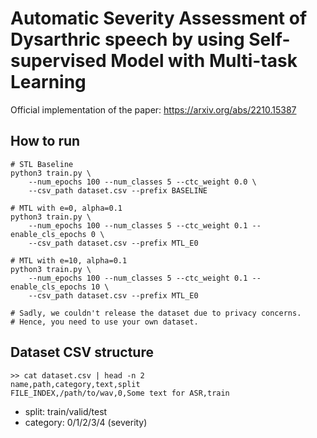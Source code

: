 # Automatic Severity Assessment of Dysarthric speech by using Self-supervised Model with Multi-task Learning
Official implementation of the paper: https://arxiv.org/abs/2210.15387

## How to run
```
# STL Baseline
python3 train.py \
    --num_epochs 100 --num_classes 5 --ctc_weight 0.0 \
    --csv_path dataset.csv --prefix BASELINE

# MTL with e=0, alpha=0.1
python3 train.py \
    --num_epochs 100 --num_classes 5 --ctc_weight 0.1 --enable_cls_epochs 0 \
    --csv_path dataset.csv --prefix MTL_E0

# MTL with e=10, alpha=0.1
python3 train.py \
    --num_epochs 100 --num_classes 5 --ctc_weight 0.1 --enable_cls_epochs 10 \
    --csv_path dataset.csv --prefix MTL_E0

# Sadly, we couldn't release the dataset due to privacy concerns.
# Hence, you need to use your own dataset.
```

## Dataset CSV structure
```
>> cat dataset.csv | head -n 2
name,path,category,text,split
FILE_INDEX,/path/to/wav,0,Some text for ASR,train
```
- split: train/valid/test
- category: 0/1/2/3/4 (severity)

